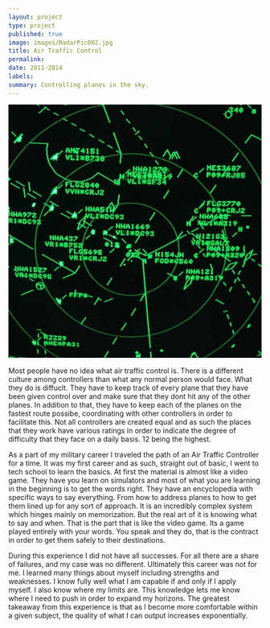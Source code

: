 ```yaml
---
layout: project
type: project
published: true
image: images/RadarPic002.jpg
title: Air Traffic Control
permalink: 
date: 2011-2014
labels:
summary: Controlling planes in the sky.
---
```


  <img class="ui tiny right spaced image" src="../images/RadarPic002.jpg">

Most people have no idea what air traffic control is. There is a different culture among controllers than what any normal person would face. What they do is diffuclt. They have to keep track of every plane that they have been given control over and make sure that they dont hit any of the other planes. In addition to that, they have to keep each of the planes on the fastest route possibe, coordinating with other controllers in order to facilitate this. Not all controllers are created equal and as such the places that they work have various ratings in order to indicate the degree of difficulty that they face on a daily basis. 12 being the highest.

As a part of my military career I traveled the path of an Air Traffic Controller for a time. It was my first career and as such, straight out of basic, I went to tech school to learn the basics. At first the material is almost like a video game. They have you learn on simulators and most of what you are learning in the beginning is to get the words right. They have an encyclopedia with specific ways to say everything. From how to address planes to how to get them lined up for any sort of approach. It is an incredibly complex system which hinges mainly on memorization. But the real art of it is knowing what to say and when. That is the part that is like the video game. Its a game played entirely with your words. You speak and they do, that is the contract in order to get them safely to their destinations. 

During this experience I did not have all successes. For all there are a share of failures, and my case was no different. Ultimately this career was not for me. I learned many things about myself including strengths and weaknesses. I know fully well what I am capable if and only if I apply myself. I also know where my limits are. This knowledge lets me know where I need to push in order to expand my horizons. The greatest takeaway from this experience is that as I become more comfortable within a given subject, the quality of what I can output increases exponentially. 
